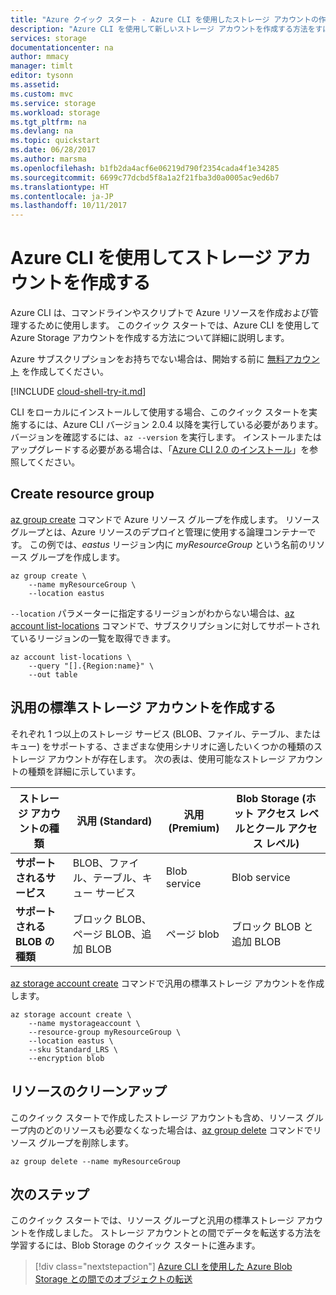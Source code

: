 ```yaml
---
title: "Azure クイック スタート - Azure CLI を使用したストレージ アカウントの作成 | Microsoft Docs"
description: "Azure CLI を使用して新しいストレージ アカウントを作成する方法をすばやく学習します。"
services: storage
documentationcenter: na
author: mmacy
manager: timlt
editor: tysonn
ms.assetid: 
ms.custom: mvc
ms.service: storage
ms.workload: storage
ms.tgt_pltfrm: na
ms.devlang: na
ms.topic: quickstart
ms.date: 06/28/2017
ms.author: marsma
ms.openlocfilehash: b1fb2da4acf6e06219d790f2354cada4f1e34285
ms.sourcegitcommit: 6699c77dcbd5f8a1a2f21fba3d0a0005ac9ed6b7
ms.translationtype: HT
ms.contentlocale: ja-JP
ms.lasthandoff: 10/11/2017
---
```

# <a name="create-a-storage-account-using-the-azure-cli"></a>Azure CLI を使用してストレージ アカウントを作成する

Azure CLI は、コマンドラインやスクリプトで Azure リソースを作成および管理するために使用します。 このクイック スタートでは、Azure CLI を使用して Azure Storage アカウントを作成する方法について詳細に説明します。

Azure サブスクリプションをお持ちでない場合は、開始する前に [無料アカウント](https://azure.microsoft.com/free/?WT.mc_id=A261C142F) を作成してください。

[!INCLUDE [cloud-shell-try-it.md](../../../includes/cloud-shell-try-it.md)]

CLI をローカルにインストールして使用する場合、このクイック スタートを実施するには、Azure CLI バージョン 2.0.4 以降を実行している必要があります。 バージョンを確認するには、`az --version` を実行します。 インストールまたはアップグレードする必要がある場合は、「[Azure CLI 2.0 のインストール](/cli/azure/install-azure-cli)」を参照してください。 

## <a name="create-resource-group"></a>Create resource group

[az group create](/cli/azure/group#create) コマンドで Azure リソース グループを作成します。 リソース グループとは、Azure リソースのデプロイと管理に使用する論理コンテナーです。 この例では、*eastus* リージョン内に *myResourceGroup* という名前のリソース グループを作成します。

```azurecli-interactive
az group create \
    --name myResourceGroup \
    --location eastus
```

`--location` パラメーターに指定するリージョンがわからない場合は、[az account list-locations](/cli/azure/account#list) コマンドで、サブスクリプションに対してサポートされているリージョンの一覧を取得できます。

```azurecli-interactive
az account list-locations \
    --query "[].{Region:name}" \
    --out table
```

## <a name="create-a-general-purpose-standard-storage-account"></a>汎用の標準ストレージ アカウントを作成する

それぞれ 1 つ以上のストレージ サービス (BLOB、ファイル、テーブル、またはキュー) をサポートする、さまざまな使用シナリオに適したいくつかの種類のストレージ アカウントが存在します。 次の表は、使用可能なストレージ アカウントの種類を詳細に示しています。

|**ストレージ アカウントの種類**|**汎用 (Standard)**|**汎用 (Premium)**|**Blob Storage (ホット アクセス レベルとクール アクセス レベル)**|
|-----|-----|-----|-----|
|**サポートされるサービス**| BLOB、ファイル、テーブル、キュー サービス | Blob service | Blob service|
|**サポートされる BLOB の種類**|ブロック BLOB、ページ BLOB、追加 BLOB | ページ blob | ブロック BLOB と追加 BLOB|

[az storage account create](/cli/azure/storage/account#create) コマンドで汎用の標準ストレージ アカウントを作成します。

```azurecli-interactive
az storage account create \
    --name mystorageaccount \
    --resource-group myResourceGroup \
    --location eastus \
    --sku Standard_LRS \
    --encryption blob
```

## <a name="clean-up-resources"></a>リソースのクリーンアップ

このクイック スタートで作成したストレージ アカウントも含め、リソース グループ内のどのリソースも必要なくなった場合は、[az group delete](/cli/azure/group#delete) コマンドでリソース グループを削除します。

```azurecli-interactive
az group delete --name myResourceGroup
```

## <a name="next-steps"></a>次のステップ

このクイック スタートでは、リソース グループと汎用の標準ストレージ アカウントを作成しました。 ストレージ アカウントとの間でデータを転送する方法を学習するには、Blob Storage のクイック スタートに進みます。

> [!div class="nextstepaction"]
> [Azure CLI を使用した Azure Blob Storage との間でのオブジェクトの転送](../blobs/storage-quickstart-blobs-cli.md)